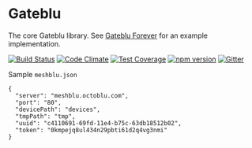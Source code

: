 # Gateblu

The core Gateblu library. See [Gateblu Forever](https://github.com/octoblu/gateblu-forever) for an example implementation.

[![Build Status](https://travis-ci.org/octoblu/gateblu.svg?branch=master)](https://travis-ci.org/octoblu/gateblu)
[![Code Climate](https://codeclimate.com/github/octoblu/gateblu/badges/gpa.svg)](https://codeclimate.com/github/octoblu/gateblu)
[![Test Coverage](https://codeclimate.com/github/octoblu/gateblu/badges/coverage.svg)](https://codeclimate.com/github/octoblu/gateblu)
[![npm version](https://badge.fury.io/js/gateblu.svg)](http://badge.fury.io/js/gateblu)
[![Gitter](https://badges.gitter.im/octoblu/help.svg)](https://gitter.im/octoblu/help)

Sample `meshblu.json`

```
{
  "server": "meshblu.octoblu.com",
  "port": "80",
  "devicePath": "devices",
  "tmpPath": "tmp",
  "uuid": "c4110691-69fd-11e4-b75c-63db18512b02",
  "token": "0kmpejq8ul434n29pbti61d2q4vg3nmi"
}
```
